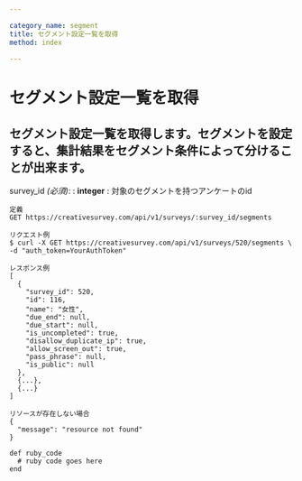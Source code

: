 ```yaml
---

category_name: segment
title: セグメント設定一覧を取得
method: index

---
```


# セグメント設定一覧を取得

## セグメント設定一覧を取得します。セグメントを設定すると、集計結果をセグメント条件によって分けることが出来ます。

survey_id _(必須)_:
: __integer__
: 対象のセグメントを持つアンケートのid

~~~
定義
GET https://creativesurvey.com/api/v1/surveys/:survey_id/segments

リクエスト例
$ curl -X GET https://creativesurvey.com/api/v1/surveys/520/segments \
-d "auth_token=YourAuthToken"

レスポンス例
[
  {
    "survey_id": 520,
    "id": 116,
    "name": "女性",
    "due_end": null,
    "due_start": null,
    "is_uncompleted": true,
    "disallow_duplicate_ip": true,
    "allow_screen_out": true,
    "pass_phrase": null,
    "is_public": null
  },
  {...},
  {...}
]

リソースが存在しない場合
{
  "message": "resource not found"
}
~~~

~~~
def ruby_code
  # ruby code goes here
end
~~~

